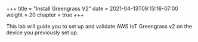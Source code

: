 +++
title = "Install Greengrass V2"
date = 2021-04-13T09:13:16-07:00
weight = 20
chapter = true
+++


This lab will guide you to set up and validate AWS IoT Greengrass v2 on the device you previously set up. 

